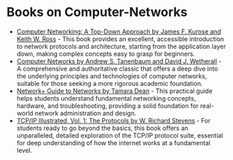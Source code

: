 # Books on Computer-Networks

*   [Computer Networking: A Top-Down Approach by James F. Kurose and Keith W. Ross](https://www.amazon.com/Computer-Networking-Top-Down-Approach-8th/dp/0136681557/) - This book provides an excellent, accessible introduction to network protocols and architecture, starting from the application layer down, making complex concepts easy to grasp for beginners.
*   [Computer Networks by Andrew S. Tanenbaum and David J. Wetherall](https://www.amazon.com/Computer-Networks-Andrew-Tanenbaum/dp/0132126958/) - A comprehensive and authoritative classic that offers a deep dive into the underlying principles and technologies of computer networks, suitable for those seeking a more rigorous academic foundation.
*   [Network+ Guide to Networks by Tamara Dean](https://www.amazon.com/Network-Guide-Networks-Tamara-Dean/dp/0357508272/) - This practical guide helps students understand fundamental networking concepts, hardware, and troubleshooting, providing a solid foundation for real-world network administration and design.
*   [TCP/IP Illustrated, Vol. 1: The Protocols by W. Richard Stevens](https://www.amazon.com/TCP-Illustrated-Vol-Protocols-Addison-Wesley/dp/0201633469/) - For students ready to go beyond the basics, this book offers an unparalleled, detailed exploration of the TCP/IP protocol suite, essential for deep understanding of how the internet works at a fundamental level.